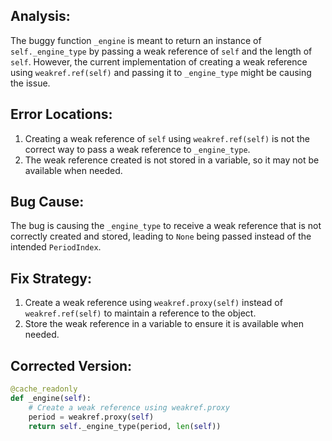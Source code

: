 ## Analysis:
The buggy function `_engine` is meant to return an instance of `self._engine_type` by passing a weak reference of `self` and the length of `self`. However, the current implementation of creating a weak reference using `weakref.ref(self)` and passing it to `_engine_type` might be causing the issue.

## Error Locations:
1. Creating a weak reference of `self` using `weakref.ref(self)` is not the correct way to pass a weak reference to `_engine_type`.
2. The weak reference created is not stored in a variable, so it may not be available when needed.

## Bug Cause:
The bug is causing the `_engine_type` to receive a weak reference that is not correctly created and stored, leading to `None` being passed instead of the intended `PeriodIndex`.

## Fix Strategy:
1. Create a weak reference using `weakref.proxy(self)` instead of `weakref.ref(self)` to maintain a reference to the object.
2. Store the weak reference in a variable to ensure it is available when needed.

## Corrected Version:
```python
@cache_readonly
def _engine(self):
    # Create a weak reference using weakref.proxy
    period = weakref.proxy(self)
    return self._engine_type(period, len(self))
```